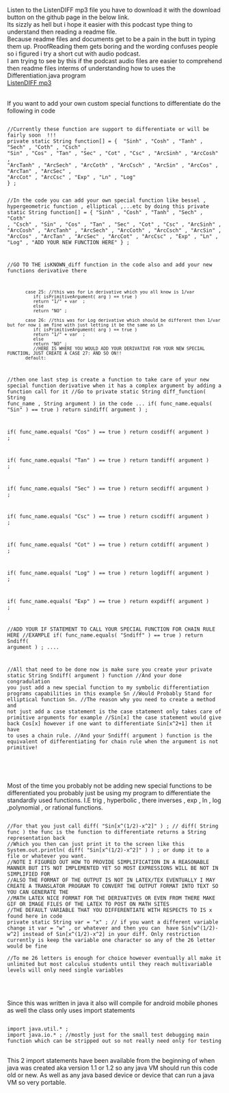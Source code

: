 Listen to the ListenDIFF mp3 file you have to download it with the download button on the github page in the below link.
<br>
Its sizzly as hell but i hope it easier with this podcast type thing to understand then reading a readme file.
<br>
Because readme files and documents get to be a pain in the butt in typing them up. ProofReading them gets boring and the wording confuses people so i figured i try a short cut with audio podcast. 
<br>
I am trying to see by this if the podcast audio files are easier to comprehend then readme files interms of understanding how to uses the Differentiation.java program
<br>
 <a href="https://github.com/nate-fidalgo/MathComputations/blob/master/SymbolicDifferentiation/ListenDIFF">ListenDIFF mp3</a> 
 
<br>
If you want to add your own custom special functions to differentiate  do the following in code
<br>
<pre>
<code>
//Currently these function are support to differentiate or will be fairly soon  !!!
private static String function[] = {  "Sinh" , "Cosh" , "Tanh" , "Sech" , "Coth" , "Csch" ,
"Sin" , "Cos" , "Tan" , "Sec" , "Cot" , "Csc" , "ArcSinh" , "ArcCosh" , 
"ArcTanh" , "ArcSech" , "ArcCoth" , "ArcCsch" , "ArcSin" , "ArcCos" , "ArcTan" , "ArcSec" ,
"ArcCot" , "ArcCsc" , "Exp" , "Ln" , "Log" 
} ; 

//In the code you can add your own special function like bessel , hypergeometric function , elliptical ,...etc by doing this
private static String function[] = {  "Sinh" , "Cosh" , "Tanh" , "Sech" , "Coth" , "Csch" ,
"Sin" , "Cos" , "Tan" , "Sec" , "Cot" , "Csc" , "ArcSinh" , "ArcCosh" , 
"ArcTanh" , "ArcSech" , "ArcCoth" , "ArcCsch" , "ArcSin" , "ArcCos" , "ArcTan" , "ArcSec" ,
"ArcCot" , "ArcCsc" , "Exp" , "Ln" , "Log" , "ADD YOUR NEW FUNCTION HERE"
} ; 

//GO TO THE isKNOWN_diff function in the code also and add your new functions derivative there 

           case 25: //this was for Ln derivative which you all know is 1/var
              if( isPrimitiveArgument( arg ) == true )
              return "1/" + var  ; 
              else
              return "NO" ;
              
           case 26: //this was for Log derivative which should be different then 1/var but for now i am fine with just letting it be the same as Ln
              if( isPrimitiveArgument( arg ) == true )
              return "1/" + var  ; 
              else
              return "NO" ;
              //HERE IS WHERE YOU WOULD ADD YOUR DERIVATIVE FOR YOUR NEW SPECIAL FUNCTION, JUST CREATE A CASE 27: AND SO ON!! 
           default:
          


//then one last step is create a function to take care of your new special function derivative when it has a complex argument by adding a function call for it
//Go to private static String diff_function( String func_name , String argument ) in the code 
   ...
   if( func_name.equals( "Sin" ) == true )
   return sindiff( argument ) ;
    
   if( func_name.equals( "Cos" ) == true )
   return cosdiff( argument ) ; 
    
   if( func_name.equals( "Tan" ) == true )
   return tandiff( argument ) ; 
    
   if( func_name.equals( "Sec" ) == true )
   return secdiff( argument ) ; 
    
   if( func_name.equals( "Csc" ) == true )
   return cscdiff( argument ) ;
   
   if( func_name.equals( "Cot" ) == true )
   return cotdiff( argument ) ;
   
   if( func_name.equals( "Log" ) == true )
   return logdiff( argument ) ;
   
   if( func_name.equals( "Exp" ) == true )
   return expdiff( argument ) ;
   
   //ADD YOUR IF STATEMENT TO CALL YOUR SPECIAL FUNCTION FOR CHAIN RULE HERE
   //EXAMPLE
   if( func_name.equals( "Sndiff" ) == true ) 
   return Sndiff( argument ) ;
   ....
   
   
//All that need to be done now is make sure you create your private static String Sndiff( argument ) function 
//And your done congradulation you just add a new special function to my symbolic differentiation programs capabilities in this example Sn
//Would Probably Stand for elliptical function Sn.
//The reason why you need to create a method and not just add a case statement is the case statement only takes care of primitive arguments for example
//Sin[x] the case statement would give back Cos[x] however if one want to differentiate Sin[x^2+1] then it have to uses a chain rule.
//And your Sndiff( argument ) function is the equivalent of differentiating for chain rule when the argument is not primitive!

</code>
</pre>

<br>
Most of the time you probably not be adding new special functions to be differentiated you probably just be using my program to differentiate the standardly used functions. I.E trig , hyperbolic , there inverses , exp , ln , log ,polynomial , or rational functions.
<br>

<pre>
<code>
//For that you just call diff( "Sin[x^(1/2)-x^2]" ) ; // diff( String func ) the func is the function to differentiate returns a String representation back
//Which you then can just print it to the screen like this     System.out.println( diff( "Sin[x^(1/2)-x^2]" ) ) ; or dump it to a file or whatever you want.
//NOTE I FIGURED OUT HOW TO PROVIDE SIMPLIFICATION IN A REASONABLE MANNER BUT ITS NOT IMPLEMENTED YET SO MOST EXPRESSIONS WILL BE NOT IN SIMPLIFIED FOR
//ALSO THE FORMAT OF THE OUTPUT IS NOT IN LATEX/TEX EVENTUALLY I MAY CREATE A TRANSLATOR PROGRAM TO CONVERT THE OUTPUT FORMAT INTO TEXT SO YOU CAN GENERATE THE 
//MATH LATEX NICE FORMAT FOR THE DERIVATIVES OR EVEN FROM THERE MAKE GIF OR IMAGE FILES OF THE LATEX TO POST ON MATH SITES
//THE DEFAULT VARIABLE THAT YOU DIFFERENTIATE WITH RESPECTS TO IS x found here in code 
private static String var = "x" ; // if you want a different variable change it var = "w" , or whatever and then you can  have Sin[w^(1/2)-w^2] instead of Sin[x^(1/2)-x^2] in your diff. Only restriction currently is keep the variable one character so any of the 26 letter would be fine

//To me 26 letters is enough for choice however eventually all make it unlimited but most calculus students until they reach multivariable levels will only need single variables

</code>
</pre>

<br>
Since this was written in java it also will compile for android mobile phones as well the class only uses import statements 
<br>
<pre>
<code>
import java.util.* ; 
import java.io.* ; //mostly just for the small test debugging main function which can be stripped out so not really need only for testing
</code>
</pre>
This 2 import statements have been available from the beginning of when java was created aka version 1.1 or 1.2 so any java VM should run this code old or new.
As well as any java based device or device that can run a java VM so very portable.

